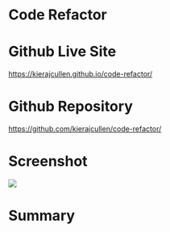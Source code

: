# Code Refactor
# Github Live Site 
https://kierajcullen.github.io/code-refactor/

# Github Repository 
https://github.com/kierajcullen/code-refactor/

# Screenshot
![](assets/)

# Summary
